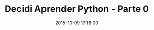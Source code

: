 ---
title:  "Decidi Aprender Python - Parte 0"
date:   2015-10-09 17:18:00
description: Por que isso agora?
---